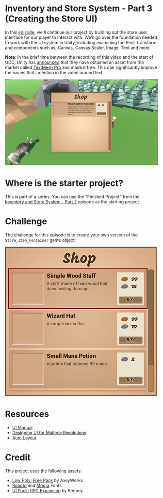 
# Inventory and Store System - Part 3 (Creating the Store UI)

In this [episode](https://channel9.msdn.com/Shows/dotGAME/Inventory-and-Store-System-Part-3-UI), we'll continue our project by building out the store user interface for our player to interact with. We'll go over the foundation needed to work with the UI system in Unity, including examining the Rect Transform and components such as; Canvas, Canvas Scaler, Image, Text and more.

**Note**: In the brief time between the recording of this video and the start of GDC, Unity has [announced](https://blogs.unity3d.com/2017/02/28/updates-from-unitys-gdc-2017-keynote/) that they have obtained an asset from the market called [TextMesh Pro](https://www.assetstore.unity3d.com/en/#!/content/84126) and made it free. This can significantly improve the issues that I mention in the video around text.

[![screenshot](screenshot.png)](https://channel9.msdn.com/Shows/dotGAME/Inventory-and-Store-System-Part-1)

# Where is the starter project?
This is part of a series. You can use the "Finished Project" from the [Inventory and Store System - Part 2](../UnityItemSystemPt2-ScriptableObjects) episode as the starting project.

# Challenge
The challenge for this episode is to create your own version of the `Store_Item_Container` game object:

![Screenshot](ShopUI.png)

# Resources

* [UI Manual](https://docs.unity3d.com/Manual/UISystem.html)
* [Designing UI for Multiple Resolutions](https://docs.unity3d.com/Manual/HOWTO-UIMultiResolution.html)
* [Auto Layout](https://docs.unity3d.com/Manual/comp-UIAutoLayout.html)

# Credit

This project uses the following assets:

* [Low Poly: Free Pack](https://www.assetstore.unity3d.com/en/#!/content/58821) by AxeyWorks
* [Roboto](https://fonts.google.com/specimen/Roboto) and [Mogra](https://fonts.google.com/specimen/Mogra) Fonts
* [UI Pack: RPG Expansion](http://kenney.nl/assets/ui-pack-rpg-expansion) by Kenney
